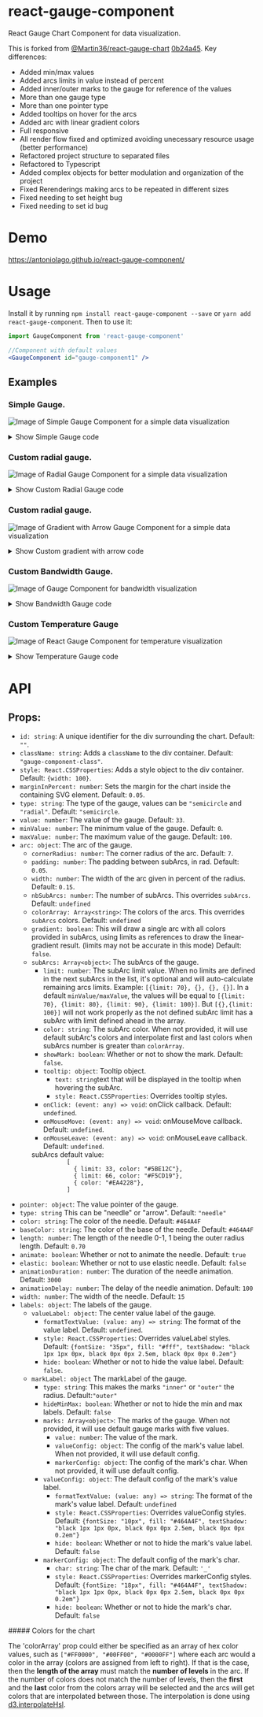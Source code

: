 # react-gauge-component
React Gauge Chart Component for data visualization.

This is forked from [@Martin36/react-gauge-chart](https://github.com/Martin36/react-gauge-chart) [0b24a45](https://github.com/Martin36/react-gauge-chart/pull/131).
Key differences:
<ul>
  <li>Added min/max values</li>
  <li>Added arcs limits in value instead of percent</li>
  <li>Added inner/outer marks to the gauge for reference of the values</li>
  <li>More than one gauge type</li>
  <li>More than one pointer type</li>
  <li>Added tooltips on hover for the arcs</li>
  <li>Added arc with linear gradient colors</li>
  <li>Full responsive</li>
  <li>All render flow fixed and optimized avoiding unecessary resource usage (better performance)</li>
  <li>Refactored project structure to separated files</li>
  <li>Refactored to Typescript</li>
  <li>Added complex objects for better modulation and organization of the project</li>
  <li>Fixed Rerenderings making arcs to be repeated in different sizes</li>
  <li>Fixed needing to set height bug</li>
  <li>Fixed needing to set id bug</li>
</ul>

# Demo
https://antoniolago.github.io/react-gauge-component/

# Usage
Install it by running `npm install react-gauge-component --save` or `yarn add react-gauge-component`. Then to use it:

```jsx
import GaugeComponent from 'react-gauge-component'

//Component with default values
<GaugeComponent id="gauge-component1" />
```

## Examples
### Simple Gauge.
![Image of Simple Gauge Component for a simple data visualization](https://antoniolago.github.io/react-gauge-component/images/simpleGauge.jpg "Simple Gauge Component")
<details>
  <summary>Show Simple Gauge code</summary>

  ### Simple Gauge
  
```jsx
<GaugeComponent
  id="simple-gauge"
  value={24.72}
  labels={{
    markLabel: {
      marks: [
        { value: 20 },
        { value: 50 },
        { value: 80 },
        { value: 100 }
      ]
    }
  }}
  needle={{ elastic: true }}
/>
```
</details>

### Custom radial gauge.
![Image of Radial Gauge Component for a simple data visualization](https://antoniolago.github.io/react-gauge-component/images/radialGauge.jpg "Radial Gauge Component")
<details>
  <summary>Show Custom Radial Gauge code</summary>

  ### Custom Radial Gauge
  
```jsx
<GaugeComponent
  id="gauge-component-radial"
  value={50}
  type="radial"
  labels={{
    markLabel: {
      type: "inner",
      marks: [
        { value: 20 },
        { value: 40 },
        { value: 60 },
        { value: 80 },
        { value: 100 }
      ]
    }
  }}
  arc={{
    colorArray: ['#5BE12C','#EA4228'],
    subArcs: [{limit: 10}, {limit: 30}, {}, {}, {}],
    padding: 0.02,
    width: 0.3
  }}
  needle={{
    elastic: true,
    animationDelay: 0
  }}
/>
```
</details>

### Custom radial gauge.
![Image of Gradient with Arrow Gauge Component for a simple data visualization](https://antoniolago.github.io/react-gauge-component/images/arrowGauge.jpg "Gradient with Arrow Gauge Component")
<details>
  <summary>Show Custom gradient with arrow code</summary>

  ### Custom gradient with arrow
  
```jsx
<GaugeComponent
  id="gauge-component4"
  arc={{
    gradient: true,
    width: 0.15,
    padding: 0,
    subArcs: [
      {
        limit: 15,
        color: '#EA4228',
        showMark: true
      },
      {
        limit: 37,
        color: '#F5CD19',
        showMark: true
      },
      {
        limit: 58,
        color: '#5BE12C',
        showMark: true
      },
      {
        limit: 75,
        color: '#F5CD19',
        showMark: true
      },
      { color: '#EA4228' }
    ]
  }}
  value={50}
  pointer={{type: "arrow", config: {elastic: true}}}
/>
```
</details>

### Custom Bandwidth Gauge.
![Image of Gauge Component for bandwidth visualization](https://antoniolago.github.io/react-gauge-component/images/bandGauge.jpg "Gauge Component for bandwidth visualization")
<details>
  <summary>Show Bandwidth Gauge code</summary>

  ### Bandwidth Gauge
  
```jsx
const kbitsToMbits = (value) => {
  if (value >= 1000) {
    value = value / 1000;
    if (Number.isInteger(value)) {
      return value.toFixed(0) + ' mbit/s';
    } else {
      return value.toFixed(1) + ' mbit/s';
    }
  } else {
    return value.toFixed(0) + ' kbit/s';
  }
}
<GaugeComponent
  id="bandwidth-gauge"
  arc={{
    nbSubArcs: 30,
    colorArray: ['#5BE12C', '#F5CD19', '#EA4228'],
    width: 0.3,
  }}
  labels={{
    valueLabel: {
      fontSize: 40,
      formatTextValue: kbitsToMbits 
    },
    markLabel: {
      marks: [
        { value: 100 },
        { value: 200 },
        { value: 300 },
        { value: 400 },
        { value: 500 },
        { value: 600 },
        { value: 700 },
        { value: 800 },
        { value: 900 },
        { value: 1000 },
        { value: 1500 },
        { value: 2000 },
        { value: 2500 },
        { value: 3000 },
      ],
      valueConfig: {
        formatTextValue: kbitsToMbits
      }
    }
  }}
  value={900}
  maxValue={3000}
/>
```
</details>

### Custom Temperature Gauge
![Image of React Gauge Component for temperature visualization](https://antoniolago.github.io/react-gauge-component/images/tempGauge.jpg "Gauge Component for temperature visualization")
<details>
  <summary>Show Temperature Gauge code</summary>

  ### Temperature Gauge
  
```jsx
<GaugeComponent
  id="temperature-gauge"
  arc={{
    width: 0.2,
    padding: 0.01,
    subArcs: [
      { 
        limit: 15, 
        color: '#EA4228', 
        showMark: true ,
        tooltip: { text: 'Too low temperature!' }
      },
      { 
        limit: 17, 
        color: '#F5CD19', 
        showMark: true,
        tooltip: { text: 'Low temperature!' }
      },
      { 
        limit: 28, 
        color: '#5BE12C', 
        showMark: true,
        tooltip: { text: 'OK temperature!' } 
      },
      { 
        limit: 30, 
        color: '#F5CD19', 
        showMark: true,
        tooltip: { text: 'High temperature!' }
      },
      { 
        color: '#EA4228',
        tooltip: { text: 'Too high temperature!' }
      }
    ]
  }}
  needle={{
    color: '#345243',
    length: 0.90,
    width: 15,
    animDelay: 200,
  }}
  labels={{
    valueLabel: { formatTextValue: value => value + 'ºC' },
    markLabel: {
      valueConfig: { formatTextValue: value => value + 'ºC', fontSize: 10 },
      marks: [
        { value: 13 },
        { value: 22.5 },
        { value: 32 }
      ],
    }
  }}
  value={22.5}
  minValue={10}
  maxValue={35}
/>
```
</details>

# API
<h2>Props:</h2>
<ul>
   <li><code>id: string</code>: A unique identifier for the div surrounding the chart. Default: <code>""</code>.</li>
   <li><code>className: string</code>: Adds a <code>className</code> to the div container. Default: <code>"gauge-component-class"</code>.</li>
   <li><code>style: React.CSSProperties</code>: Adds a style object to the div container. Default: <code>{width: 100}</code>.</li>
   <li><code>marginInPercent: number</code>: Sets the margin for the chart inside the containing SVG element. Default: <code>0.05</code>.</li>
   <li><code>type: string</code>: The type of the gauge, values can be <code>"semicircle</code> and <code>"radial"</code>. Default: <code>"semicircle</code>.</li>
   <li><code>value: number</code>: The value of the gauge. Default: <code>33</code>.</li>
   <li><code>minValue: number</code>: The minimum value of the gauge. Default: <code>0</code>.</li>
   <li><code>maxValue: number</code>: The maximum value of the gauge. Default: <code>100</code>.</li>
   <li><code>arc: object</code>: The arc of the gauge.
    <ul>
      <li><code>cornerRadius: number</code>: The corner radius of the arc. Default: <code>7</code>.</li>
      <li><code>padding: number</code>: The padding between subArcs, in rad. Default: <code>0.05</code>.</li>
      <li><code>width: number</code>: The width of the arc given in percent of the radius. Default: <code>0.15</code>.</li>
      <li><code>nbSubArcs: number</code>: The number of subArcs. This overrides <code>subArcs</code>. Default: <code>undefined</code></li>
      <li><code>colorArray: Array&lt;string&gt;</code>: The colors of the arcs. This overrides <code>subArcs</code> colors. Default: <code>undefined</code></li>
      <li><code>gradient: boolean</code>: This will draw a single arc with all colors provided in subArcs, using limits as references to draw the linear-gradient result. (limits may not be accurate in this mode) Default: <code>false</code>.</li>
      <li><code>subArcs: Array&lt;object&gt;</code>: The subArcs of the gauge.
        <ul>
          <li><code>limit: number</code>: The subArc limit value. When no limits are defined in the next subArcs in the list, it's optional and will auto-calculate remaining arcs limits. Example: <code>[{limit: 70}, {}, {}, {}]</code>. In a default <code>minValue/maxValue</code>, the values will be equal to <code>[{limit: 70}, {limit: 80}, {limit: 90}, {limit: 100}]</code>. But <code>[{},{limit: 100}]</code> will not work properly as the not defined subArc limit has a subArc with limit defined ahead in the array.</li>
              <li><code>color: string</code>: The subArc color. When not provided, it will use default subArc's colors and interpolate first and last colors when subArcs number is greater than <code>colorArray</code>.</li>
              <li><code>showMark: boolean</code>: Whether or not to show the mark. Default: <code>false</code>.</li>
              <li><code>tooltip: object</code>: Tooltip object.
              <ul>
                <li><code>text: string</code>text that will be displayed in the tooltip when hovering the subArc.</li>
                <li><code>style: React.CSSProperties</code>: Overrides tooltip styles.</li>
              </ul>
              </li>
              <li><code>onClick: (event: any) => void</code>: onClick callback. Default: <code>undefined</code>.</li>
              <li><code>onMouseMove: (event: any) => void</code>: onMouseMove callback. Default: <code>undefined</code>.</li>
              <li><code>onMouseLeave: (event: any) => void</code>: onMouseLeave callback. Default: <code>undefined</code>.</li>
        </ul>
        subArcs default value: 
        <code>
          [
            { limit: 33, color: "#5BE12C"},
            { limit: 66, color: "#F5CD19"},
            { color: "#EA4228"},
          ]
        </code>
      </li>
    </ul></li>
    <li><code>pointer: object</code>: The value pointer of the gauge.
        <li><code>type: string</code> This can be "needle" or "arrow". Default: <code>"needle"</code></li>
        <li><code>color: string</code>: The color of the needle. Default: <code>#464A4F</code></li>
        <li><code>baseColor: string</code>: The color of the base of the needle. Default: <code>#464A4F</code></li>
        <li><code>length: number</code>: The length of the needle 0-1, 1 being the outer radius length. Default: <code>0.70</code></li>
        <li><code>animate: boolean</code>: Whether or not to animate the needle. Default: <code>true</code></li>
        <li><code>elastic: boolean</code>: Whether or not to use elastic needle. Default: <code>false</code></li>
        <li><code>animationDuration: number</code>: The duration of the needle animation. Default: <code>3000</code></li>
        <li><code>animationDelay: number</code>: The delay of the needle animation. Default: <code>100</code></li>
        <li><code>width: number</code>: The width of the needle. Default: <code>15</code></li>
    </li>
    <li><code>labels: object</code>: The labels of the gauge.
      <ul>
         <li><code>valueLabel: object</code>: The center value label of the gauge.
            <ul>
               <li><code>formatTextValue: (value: any) => string</code>: The format of the value label. Default: <code>undefined</code>.</li>
               <li><code>style: React.CSSProperties</code>: Overrides valueLabel styles. Default: <code>{fontSize: "35px", fill: "#fff", textShadow: "black 1px 1px 0px, black 0px 0px 2.5em, black 0px 0px 0.2em"}</code></li>
               <li><code>hide: boolean</code>: Whether or not to hide the value label. Default: <code>false</code>.</li>
            </ul></li>
          <li><code>markLabel: object</code> The markLabel of the gauge.
            <ul>
                <li><code>type: string</code>: This makes the marks <code>"inner"</code> or <code>"outer"</code> the radius. Default:<code>"outer"</code></li>
                <li><code>hideMinMax: boolean</code>: Whether or not to hide the min and max labels. Default: <code>false</code></li>
                <li><code>marks: Array&lt;object&gt;</code>: The marks of the gauge. When not provided, it will use default gauge marks with five values.
                    <ul>
                        <li><code>value: number</code>: The value of the mark.</li>
                        <li><code>valueConfig: object</code>: The config of the mark's value label. When not provided, it will use default config.</li>
                        <li><code>markerConfig: object</code>: The config of the mark's char. When not provided, it will use default config.</li>
                    </ul>
                  </li>
                <li><code>valueConfig: object</code>: The default config of the mark's value label.
                    <ul>
                        <li><code>formatTextValue: (value: any) => string</code>: The format of the mark's value label. Default: <code>undefined</code></li>
                        <li><code>style: React.CSSProperties</code>: Overrides valueConfig styles. Default: <code>{fontSize: "10px", fill: "#464A4F", textShadow: "black 1px 1px 0px, black 0px 0px 2.5em, black 0px 0px 0.2em"}</code></li>
                        <li><code>hide: boolean</code>: Whether or not to hide the mark's value label. Default: <code>false</code></li>
                    </ul>
                  </li>
                <li><code>markerConfig: object</code>: The default config of the mark's char.
                  <ul>
                      <li><code>char: string</code>: The char of the mark. Default: <code>'_'</code></li>
                      <li><code>style: React.CSSProperties</code>: Overrides markerConfig styles. Default: <code>{fontSize: "18px", fill: "#464A4F", textShadow: "black 1px 1px 0px, black 0px 0px 2.5em, black 0px 0px 0.2em"}</code></li>
                      <li><code>hide: boolean</code>: Whether or not to hide the mark's char. Default: <code>false</code></li>
                  </ul>
                </li>
            </ul>
        </li>
      </ul>
    </li>
</ul>
##### Colors for the chart

The 'colorArray' prop could either be specified as an array of hex color values, such as `["#FF0000", "#00FF00", "#0000FF"]` where
each arc would a color in the array (colors are assigned from left to right). If that is the case, then the **length of the array**
must match the **number of levels** in the arc.
If the number of colors does not match the number of levels, then the **first** and the **last** color from the colors array will
be selected and the arcs will get colors that are interpolated between those. The interpolation is done using [d3.interpolateHsl](https://github.com/d3/d3-interpolate#interpolateHsl).
